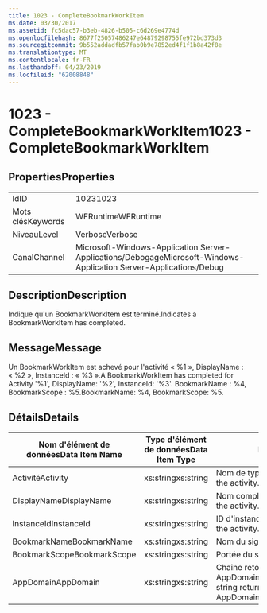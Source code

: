 ```yaml
---
title: 1023 - CompleteBookmarkWorkItem
ms.date: 03/30/2017
ms.assetid: fc5dac57-b3eb-4826-b505-c6d269e4774d
ms.openlocfilehash: 8677f25057486247e64879298755fe972bd373d3
ms.sourcegitcommit: 9b552addadfb57fab0b9e7852ed4f1f1b8a42f8e
ms.translationtype: MT
ms.contentlocale: fr-FR
ms.lasthandoff: 04/23/2019
ms.locfileid: "62008848"
---
```

# <a name="1023---completebookmarkworkitem"></a><span data-ttu-id="219d4-102">1023 - CompleteBookmarkWorkItem</span><span class="sxs-lookup"><span data-stu-id="219d4-102">1023 - CompleteBookmarkWorkItem</span></span>
## <a name="properties"></a><span data-ttu-id="219d4-103">Properties</span><span class="sxs-lookup"><span data-stu-id="219d4-103">Properties</span></span>  
  
|||  
|-|-|  
|<span data-ttu-id="219d4-104">Id</span><span class="sxs-lookup"><span data-stu-id="219d4-104">ID</span></span>|<span data-ttu-id="219d4-105">1023</span><span class="sxs-lookup"><span data-stu-id="219d4-105">1023</span></span>|  
|<span data-ttu-id="219d4-106">Mots clés</span><span class="sxs-lookup"><span data-stu-id="219d4-106">Keywords</span></span>|<span data-ttu-id="219d4-107">WFRuntime</span><span class="sxs-lookup"><span data-stu-id="219d4-107">WFRuntime</span></span>|  
|<span data-ttu-id="219d4-108">Niveau</span><span class="sxs-lookup"><span data-stu-id="219d4-108">Level</span></span>|<span data-ttu-id="219d4-109">Verbose</span><span class="sxs-lookup"><span data-stu-id="219d4-109">Verbose</span></span>|  
|<span data-ttu-id="219d4-110">Canal</span><span class="sxs-lookup"><span data-stu-id="219d4-110">Channel</span></span>|<span data-ttu-id="219d4-111">Microsoft-Windows-Application Server-Applications/Débogage</span><span class="sxs-lookup"><span data-stu-id="219d4-111">Microsoft-Windows-Application Server-Applications/Debug</span></span>|  
  
## <a name="description"></a><span data-ttu-id="219d4-112">Description</span><span class="sxs-lookup"><span data-stu-id="219d4-112">Description</span></span>  
 <span data-ttu-id="219d4-113">Indique qu'un BookmarkWorkItem est terminé.</span><span class="sxs-lookup"><span data-stu-id="219d4-113">Indicates a BookmarkWorkItem has completed.</span></span>  
  
## <a name="message"></a><span data-ttu-id="219d4-114">Message</span><span class="sxs-lookup"><span data-stu-id="219d4-114">Message</span></span>  
 <span data-ttu-id="219d4-115">Un BookmarkWorkItem est achevé pour l'activité « %1 », DisplayName : « %2 », InstanceId : « %3 ».</span><span class="sxs-lookup"><span data-stu-id="219d4-115">A BookmarkWorkItem has completed for Activity '%1', DisplayName: '%2', InstanceId: '%3'.</span></span> <span data-ttu-id="219d4-116">BookmarkName : %4, BookmarkScope : %5.</span><span class="sxs-lookup"><span data-stu-id="219d4-116">BookmarkName: %4, BookmarkScope: %5.</span></span>  
  
## <a name="details"></a><span data-ttu-id="219d4-117">Détails</span><span class="sxs-lookup"><span data-stu-id="219d4-117">Details</span></span>  
  
|<span data-ttu-id="219d4-118">Nom d'élément de données</span><span class="sxs-lookup"><span data-stu-id="219d4-118">Data Item Name</span></span>|<span data-ttu-id="219d4-119">Type d'élément de données</span><span class="sxs-lookup"><span data-stu-id="219d4-119">Data Item Type</span></span>|<span data-ttu-id="219d4-120">Description</span><span class="sxs-lookup"><span data-stu-id="219d4-120">Description</span></span>|  
|--------------------|--------------------|-----------------|  
|<span data-ttu-id="219d4-121">Activité</span><span class="sxs-lookup"><span data-stu-id="219d4-121">Activity</span></span>|<span data-ttu-id="219d4-122">xs:string</span><span class="sxs-lookup"><span data-stu-id="219d4-122">xs:string</span></span>|<span data-ttu-id="219d4-123">Nom de type de l'activité.</span><span class="sxs-lookup"><span data-stu-id="219d4-123">The type name of the activity.</span></span>|  
|<span data-ttu-id="219d4-124">DisplayName</span><span class="sxs-lookup"><span data-stu-id="219d4-124">DisplayName</span></span>|<span data-ttu-id="219d4-125">xs:string</span><span class="sxs-lookup"><span data-stu-id="219d4-125">xs:string</span></span>|<span data-ttu-id="219d4-126">Nom complet de l'activité.</span><span class="sxs-lookup"><span data-stu-id="219d4-126">The display name of the activity.</span></span>|  
|<span data-ttu-id="219d4-127">InstanceId</span><span class="sxs-lookup"><span data-stu-id="219d4-127">InstanceId</span></span>|<span data-ttu-id="219d4-128">xs:string</span><span class="sxs-lookup"><span data-stu-id="219d4-128">xs:string</span></span>|<span data-ttu-id="219d4-129">ID d'instance de l'activité.</span><span class="sxs-lookup"><span data-stu-id="219d4-129">The instance id of the activity.</span></span>|  
|<span data-ttu-id="219d4-130">BookmarkName</span><span class="sxs-lookup"><span data-stu-id="219d4-130">BookmarkName</span></span>|<span data-ttu-id="219d4-131">xs:string</span><span class="sxs-lookup"><span data-stu-id="219d4-131">xs:string</span></span>|<span data-ttu-id="219d4-132">Nom du signet.</span><span class="sxs-lookup"><span data-stu-id="219d4-132">The name of the bookmark.</span></span>|  
|<span data-ttu-id="219d4-133">BookmarkScope</span><span class="sxs-lookup"><span data-stu-id="219d4-133">BookmarkScope</span></span>|<span data-ttu-id="219d4-134">xs:string</span><span class="sxs-lookup"><span data-stu-id="219d4-134">xs:string</span></span>|<span data-ttu-id="219d4-135">Portée du signet.</span><span class="sxs-lookup"><span data-stu-id="219d4-135">The scope of the bookmark.</span></span>|  
|<span data-ttu-id="219d4-136">AppDomain</span><span class="sxs-lookup"><span data-stu-id="219d4-136">AppDomain</span></span>|<span data-ttu-id="219d4-137">xs:string</span><span class="sxs-lookup"><span data-stu-id="219d4-137">xs:string</span></span>|<span data-ttu-id="219d4-138">Chaîne retournée par AppDomain.CurrentDomain.FriendlyName.</span><span class="sxs-lookup"><span data-stu-id="219d4-138">The string returned by AppDomain.CurrentDomain.FriendlyName.</span></span>|
